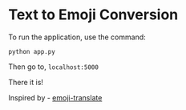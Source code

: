 # Text to Emoji Conversion

To run the application, use the command:

```
python app.py
```
Then go to, `localhost:5000` 

There it is!

Inspired by - [emoji-translate](https://github.com/notwaldorf/emoji-translate)
